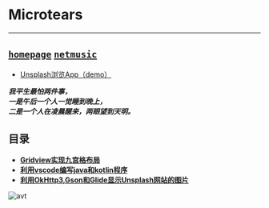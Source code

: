 Microtears
===
-------  
[`homepage`](http://microtears.github.io/) [`netmusic`](https://music.163.com/#/user/home?id=7003703)
---
* [Unsplash浏览App（demo）](https://github.com/microtears/OneThing)

***我平生最怕两件事，<br>一是午后一个人一觉睡到晚上，<br>二是一个人在凌晨醒来，两眼望到天明。***

## 目录

- [**Gridview实现九宫格布局**](https://github.com/HutMobileDevelopmentGroup/LearningSummary/blob/master/Personal/microtears/Gridview%E5%AE%9E%E7%8E%B0%E4%B9%9D%E5%AE%AB%E6%A0%BC%E5%B8%83%E5%B1%80.md)
- [**利用vscode编写java和kotlin程序**](https://github.com/HutMobileDevelopmentGroup/LearningSummary/blob/master/Personal/microtears/%E5%88%A9%E7%94%A8vscode%E7%BC%96%E5%86%99java%E5%92%8Ckotlin%E7%A8%8B%E5%BA%8F.md)
- [**利用OkHttp3,Gson和Glide显示Unsplash网站的图片**](https://github.com/HutMobileDevelopmentGroup/LearningSummary/blob/master/Personal/microtears/%E5%88%A9%E7%94%A8Okhttp3%E6%98%BE%E7%A4%BAUnsplash%E5%9B%BE%E7%89%87.md)

![avt](http://t1.aixinxi.net/o_1cd51pnolvle17mm19t6po74qaa.jpg-j.jpg "hello")
